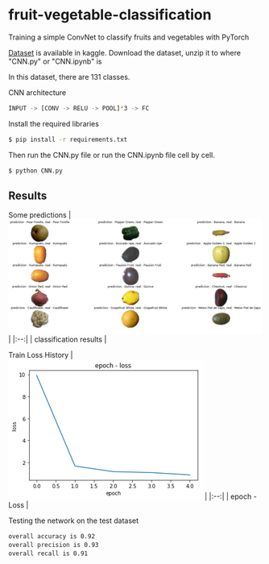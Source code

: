 # fruit-vegetable-classification
Training a simple ConvNet to classify fruits and vegetables with PyTorch

[Dataset](https://www.kaggle.com/moltean/fruits) is available in kaggle. Download the dataset, unzip it to where "CNN.py" or "CNN.ipynb" is

In this dataset, there are 131 classes.

CNN architecture
```bash
INPUT -> [CONV -> RELU -> POOL]*3 -> FC
```


Install the required libraries
```bash
$ pip install -r requirements.txt
```

Then run the CNN.py file or run the CNN.ipynb file cell by cell.

```bash
$ python CNN.py
```

## Results
Some predictions 
| ![results.png](results.png) | 
|:--:| 
| classification results |

Train Loss History
| ![loss.png](loss.png) | 
|:--:| 
| epoch - Loss |

Testing the network on the test dataset
```bash
overall accuracy is 0.92
overall precision is 0.93
overall recall is 0.91
```
